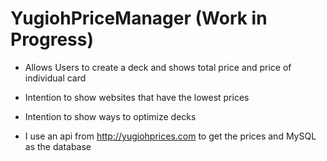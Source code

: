 # YugiohPriceManager (Work in Progress)

- Allows Users to create a deck and shows total price and price of individual card
- Intention to show websites that have the lowest prices
- Intention to show ways to optimize decks


- I use an api from http://yugiohprices.com to get the prices and MySQL as the database
